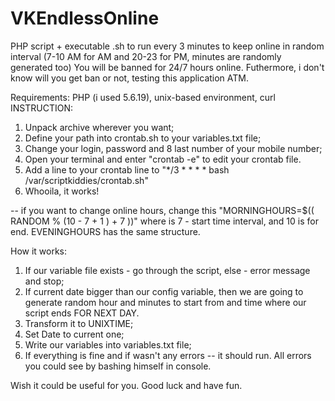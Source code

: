 # VKEndlessOnline
PHP script + executable .sh to run every 3 minutes to keep online in random interval (7-10 AM for AM and 20-23 for PM, minutes are randomly generated too)
You will be banned for 24/7 hours online. Futhermore, i don't know will you get ban or not, testing this application ATM.

Requirements: PHP (i used 5.6.19), unix-based environment, curl
INSTRUCTION:
1. Unpack archive wherever you want;
2. Define your path into crontab.sh to your variables.txt file;
3. Change your login, password and 8 last number of your mobile number;
4. Open your terminal and enter "crontab -e" to edit your crontab file.
5. Add a line to your crontab line to "*/3 * * * * bash /var/scriptkiddies/crontab.sh"
6. Whooila, it works!

-- if you want to change online hours, change this "MORNINGHOURS=$(( RANDOM % (10 - 7 + 1 ) + 7 ))" where is 7 - start time interval, and 10 is for end. EVENINGHOURS has the same structure.

How it works:
1. If our variable file exists - go through the script, else - error message and stop;
2. If current date bigger than our config variable, then we are going to generate random hour and minutes to start from and time where our script ends FOR NEXT DAY. 
3. Transform it to UNIXTIME;
4. Set Date to current one;
5. Write our variables into variables.txt file;
6. If everything is fine and if wasn't any errors -- it should run. All errors you could see by bashing himself in console.

Wish it could be useful for you.
Good luck and have fun.
